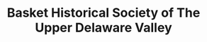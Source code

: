---
layout: repo
title: "Basket Historical Society of The Upper Delaware Valley"
id: 21212
permalink: repos/21212/
---